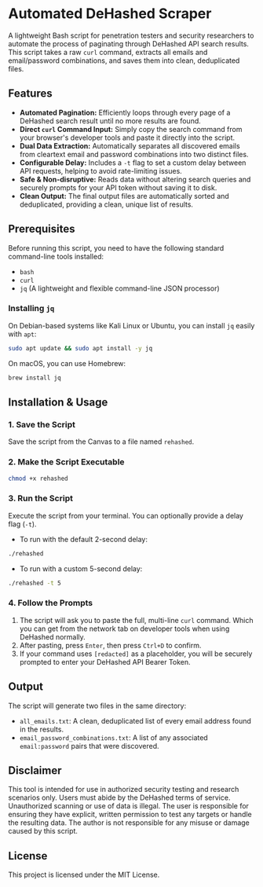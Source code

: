 # Automated DeHashed Scraper

A lightweight Bash script for penetration testers and security researchers to automate the process of paginating through DeHashed API search results. This script takes a raw `curl` command, extracts all emails and email/password combinations, and saves them into clean, deduplicated files.

## Features

- **Automated Pagination:** Efficiently loops through every page of a DeHashed search result until no more results are found.
- **Direct `curl` Command Input:** Simply copy the search command from your browser's developer tools and paste it directly into the script.
- **Dual Data Extraction:** Automatically separates all discovered emails from cleartext email and password combinations into two distinct files.
- **Configurable Delay:** Includes a `-t` flag to set a custom delay between API requests, helping to avoid rate-limiting issues.
- **Safe & Non-disruptive:** Reads data without altering search queries and securely prompts for your API token without saving it to disk.
- **Clean Output:** The final output files are automatically sorted and deduplicated, providing a clean, unique list of results.

## Prerequisites

Before running this script, you need to have the following standard command-line tools installed:

- `bash`
- `curl`
- `jq` (A lightweight and flexible command-line JSON processor)

### Installing `jq`

On Debian-based systems like Kali Linux or Ubuntu, you can install `jq` easily with `apt`:

```bash
sudo apt update && sudo apt install -y jq
```

On macOS, you can use Homebrew:

```bash
brew install jq
```

## Installation & Usage

### 1. Save the Script

Save the script from the Canvas to a file named `rehashed`.

### 2. Make the Script Executable

```bash
chmod +x rehashed
```

### 3. Run the Script

Execute the script from your terminal. You can optionally provide a delay flag (`-t`).

- To run with the default 2-second delay:

```bash
./rehashed
```

- To run with a custom 5-second delay:

```bash
./rehashed -t 5
```

### 4. Follow the Prompts

1. The script will ask you to paste the full, multi-line `curl` command. Which you can get from the network tab on developer tools when using DeHashed normally.
2. After pasting, press `Enter`, then press `Ctrl+D` to confirm.
3. If your command uses `[redacted]` as a placeholder, you will be securely prompted to enter your DeHashed API Bearer Token.

## Output

The script will generate two files in the same directory:

- `all_emails.txt`: A clean, deduplicated list of every email address found in the results.
- `email_password_combinations.txt`: A list of any associated `email:password` pairs that were discovered.

## Disclaimer

This tool is intended for use in authorized security testing and research scenarios only. Users must abide by the DeHashed terms of service. Unauthorized scanning or use of data is illegal. The user is responsible for ensuring they have explicit, written permission to test any targets or handle the resulting data. The author is not responsible for any misuse or damage caused by this script.

## License

This project is licensed under the MIT License.

